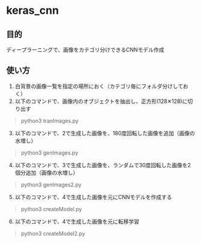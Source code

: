 # keras_cnn
## 目的
ディープラーニングで、画像をカテゴリ分けできるCNNモデル作成

## 使い方
1. 白背景の画像一覧を指定の場所におく（カテゴリ毎にフォルダ分けしておく）
2. 以下のコマンドで、画像内のオブジェクトを抽出し、正方形(128✕128)に切り出す  
>python3 tranImages.py

3. 以下のコマンドで、2で生成した画像を、180度回転した画像を追加（画像の水増し）  
>python3 genImages.py

4. 以下のコマンドで、3で生成した画像を、ランダムで30度回転した画像を2個分追加（画像の水増し）  
>python3 genImages2.py

5. 以下のコマンドで、4で生成した画像を元にCNNモデルを作成する  
>python3 createModel.py

6. 以下のコマンドで、4で生成した画像を元に転移学習 
>python3 createModel2.py
